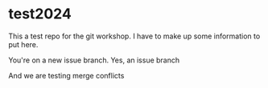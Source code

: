 # test2024
This a test repo for the git workshop. I have to make up some information to put here.

You're on a new issue branch. Yes, an issue branch

And we are testing merge conflicts